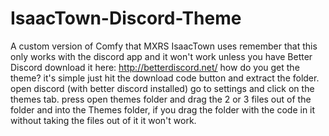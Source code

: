 # IsaacTown-Discord-Theme
A custom version of Comfy that MXRS IsaacTown uses
remember that this only works with the discord app and it won't work unless you have Better Discord download it here: http://betterdiscord.net/
how do you get the theme?
it's simple just hit the download code button and extract the folder. open discord (with better discord installed) go to settings and click on the themes tab. press open themes folder and drag the 2 or 3 files out of the folder and into the Themes folder, if you drag the folder with the code in it without taking the files out of it it won't work.
